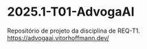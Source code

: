 # 2025.1-T01-AdvogaAI
Repositório de projeto da disciplina de REQ-T1.
https://advogaai.vitorhoffmann.dev/
